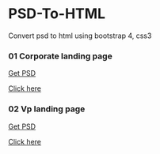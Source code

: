 # PSD-To-HTML
Convert psd to html using bootstrap 4, css3

### 01 Corporate landing page

[Get PSD](https://www.hongkiat.com/blog/psd-website-templates-for-free/#1)

[Click here](http://psd01.surge.sh/)


### 02 Vp landing page

[Get PSD](https://github.com/Rahul151995/PSD-To-HTML/blob/main/02%20Vp%20landing%20page/XD3.jpeg)

[Click here](http://vp-1-landing-page.surge.sh/)
